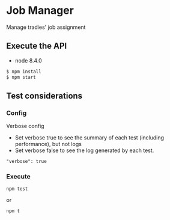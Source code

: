 # Job Manager
Manage tradies' job assignment


## Execute the API
- node 8.4.0
```sh
$ npm install
$ npm start
```

## Test considerations

### Config
Verbose config
- Set verbose true to see the summary of each test (including performance), but not logs
- Set verbose false to see the log generated by each test.
```
"verbose": true
```

### Execute
```
npm test
```
or
```
npm t
```